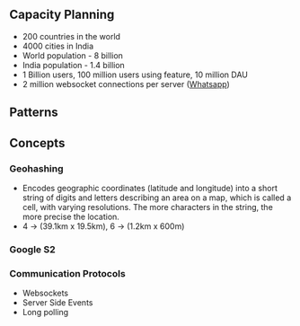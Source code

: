 
## Capacity Planning
- 200 countries in the world
- 4000 cities in India
- World population - 8 billion
- India population - 1.4 billion
- 1 Billion users, 100 million users using feature, 10 million DAU
- 2 million websocket connections per server ([Whatsapp](https://blog.whatsapp.com/1-million-is-so-2011))

## Patterns

## Concepts
### Geohashing
- Encodes geographic coordinates (latitude and longitude) into a short string of digits and letters describing an area on a map, which is called a cell, with varying resolutions. The more characters in the string, the more precise the location.
- 4 -> (39.1km x 19.5km), 6 -> (1.2km x 600m)

### Google S2

### Communication Protocols
- Websockets
- Server Side Events
- Long polling




